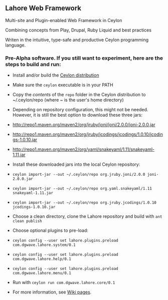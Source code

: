 Lahore Web Framework
--------------------

Multi-site and Plugin-enabled Web Framework in Ceylon

Combining concepts from Play, Drupal, Ruby Liquid and best practices

Writen in the intuitive, type-safe and productive Ceylon programming language.

### Pre-Alpha software. If you still want to experiment, here are the steps to build and run:
* Install and/or build the [Ceylon distribution](http://github.com/ceylon/ceylon-dist)
 * Make sure the `ceylon` executable is in your PATH
 * Copy the *contents* of the `repo` folder in the Ceylon distribution to ~/.ceylon/repo (where ~ is the user's home directory)
* Depending on repository configuration, this might not be needed. However, it is still the best option to download these three jars:
 * http://repo1.maven.org/maven2/org/jruby/joni/joni/2.0.0/joni-2.0.0.jar
 * http://repo1.maven.org/maven2/org/jruby/jcodings/jcodings/1.0.10/jcodings-1.0.10.jar
 * http://repo1.maven.org/maven2/org/yaml/snakeyaml/1.11/snakeyaml-1.11.jar

* Install these downloaded jars into the local Ceylon repository:
 * `ceylon import-jar --out ~/.ceylon/repo org.jruby.joni/2.0.0 joni-2.0.0.jar` 
 * `ceylon import-jar --out ~/.ceylon/repo org.yaml.snakeyaml/1.11 snakeyaml-1.11.jar`
 * `ceylon import-jar --out ~/.ceylon/repo org.jruby.jcodings/1.0.10 jcodings-1.0.10.jar`

* Choose a clean directory, clone the Lahore repository and build with `ant clean publish`

* Choose optional plugins to pre-load:
 * `ceylon config --user set lahore.plugins.preload com.dgwave.lahore.system/0.1` 
 * `ceylon config --user set lahore.plugins.preload com.dgwave.lahore.help/0.1` 
 * `ceylon config --user set lahore.plugins.preload com.dgwave.lahore.menu/0.1` 

* Run with `ceylon run com.dgwave.lahore.core/0.1`

* For more information, see [Wiki pages](https://github.com/dgwave/lahore/wiki).

